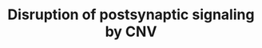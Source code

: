 ---
annotations:
- id: CL:0000540
  parent: animal cell
  type: Cell Type Ontology
  value: neuron
- id: DOID:5419
  parent: disease of mental health
  type: Disease Ontology
  value: schizophrenia
- id: DOID:0060041
  parent: disease of mental health
  type: Disease Ontology
  value: autism spectrum disorder
- id: PW:0000003
  parent: signaling pathway
  type: Pathway Ontology
  value: signaling pathway
authors:
- Fehrhart
- Egonw
- Marvin M2
- Eweitz
communities:
- ONTOX
description: This pathway describes the disruption of postsynaptic signaling due to
  missing genes caused by copy  number variations (CNVs).
last-edited: 2021-05-07
ndex: 2d05e0df-8b70-11eb-9e72-0ac135e8bacf
organisms:
- Homo sapiens
redirect_from:
- /index.php/Pathway:WP4875
- /instance/WP4875
- /instance/WP4875_r116427
revision: r116427
schema-jsonld:
- '@context': https://schema.org/
  '@id': https://wikipathways.github.io/pathways/WP4875.html
  '@type': Dataset
  creator:
    '@type': Organization
    name: WikiPathways
  description: This pathway describes the disruption of postsynaptic signaling due
    to missing genes caused by copy  number variations (CNVs).
  keywords:
  - ARC
  - CAMK2A
  - CAMK2B
  - CAMK2D
  - CAMK2G
  - CYFIP1
  - Ca2+
  - DLG1
  - DLG2
  - DLGAP1
  - FMR1
  - GRIN1
  - GRIN2A
  - GRIN2B
  - GRIN2C
  - GRIN2D
  - GRM1
  - HOMER1
  - MAPK1
  - MAPK3
  - NLGN1
  - NLGN2
  - NLGN3
  - NLGN4X
  - NRXN1
  - NRXN2
  - NRXN3
  - RPH3A
  - RYR2
  - SHANK
  - STX1A
  - SYNGAP1
  - TJP1
  - YWHAG
  license: CC0
  name: Disruption of postsynaptic signaling by CNV
seo: CreativeWork
title: Disruption of postsynaptic signaling by CNV
wpid: WP4875
---